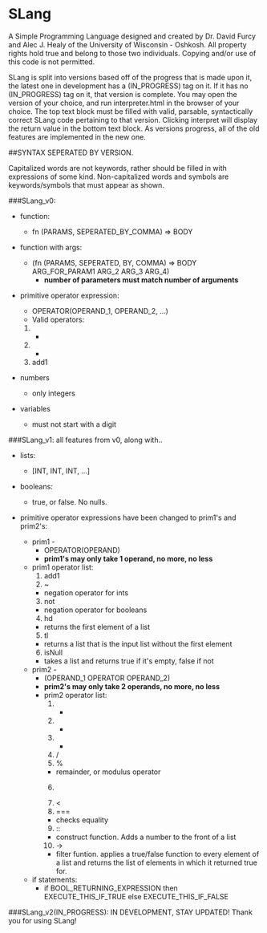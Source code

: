 # SLang
A Simple Programming Language designed and created by Dr. David Furcy and Alec J. Healy of the University of Wisconsin - Oshkosh. All property rights hold true and belong to those two individuals. Copying and/or use of this code is not permitted.

SLang is split into versions based off of the progress that is made upon it, the latest one in development has a (IN_PROGRESS) tag on it. If it has no (IN_PROGRESS) tag on it, that version is complete. You may open the version of your choice, and run interpreter.html in the browser of your choice. The top text block must be filled with valid, parsable, syntactically correct SLang code pertaining to that version. Clicking interpret will display the return value in the bottom text block. As versions progress, all of the old features are implemented in the new one. 

##SYNTAX SEPERATED BY VERSION.

Capitalized words are not keywords, rather should be filled in with expressions of some kind.
Non-capitalized words and symbols are keywords/symbols that must appear as shown.

###SLang_v0:

  * function:
    * fn (PARAMS, SEPERATED_BY_COMMA) => BODY
  * function with args:
    * (fn (PARAMS, SEPERATED, BY, COMMA) => BODY ARG_FOR_PARAM1 ARG_2 ARG_3 ARG_4)
      * __number of parameters must match number of arguments__
  
  * primitive operator expression:
    * OPERATOR(OPERAND_1, OPERAND_2, ...)
    * Valid operators:
    1. +
    2. *
    3. add1
  * numbers
    * only integers
  * variables
    * must not start with a digit


###SLang_v1:
  all features from v0, along with..
  
  * lists:
    * [INT, INT, INT, ...]
  
  * booleans:
    * true, or false. No nulls.

  * primitive operator expressions have been changed to prim1's and prim2's:
    * prim1 - 
      * OPERATOR(OPERAND)
      * __prim1's may only take 1 operand, no more, no less__
    * prim1 operator list:
      1. add1
      2. ~  
        * negation operator for ints
      3. not     
        * negation operator for booleans
      4. hd      
        * returns the first element of a list
      5. tl      
        * returns a list that is the input list without the first element
      6. isNull  
        * takes a list and returns true if it's empty, false if not
    * prim2 -
      * (OPERAND_1  OPERATOR  OPERAND_2)
      * __prim2's may only take 2 operands, no more, no less__
      * prim2 operator list:
        1. +
        2. *
        3. -
        4. /
        5. %     
          * remainder, or modulus operator
        6. >
        7. <
        8. ===   
          * checks equality
        9. ::    
          * construct function. Adds a number to the front of a list
        10. ->    
          * filter funtion. applies a true/false function to every element of a list and returns the list of elements in which            it returned true for.
    * if statements:
      * if BOOL_RETURNING_EXPRESSION then EXECUTE_THIS_IF_TRUE else EXECUTE_THIS_IF_FALSE 

###SLang_v2(IN_PROGRESS):
  IN DEVELOPMENT, STAY UPDATED! Thank you for using SLang!
